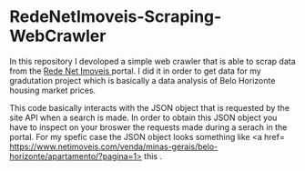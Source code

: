 # RedeNetImoveis-Scraping-WebCrawler

In this repository I devoloped a simple web crawler that is able to scrap data from the <a href=https://www.netimoveis.com> Rede Net Imoveis </a> portal. I did it in order to get data for my <a heref=https://github.com/gpass0s/Graduation_Project/tree/master> gradutation project </a> which is basically a data analysis of Belo Horizonte housing market prices. 

This code basically interacts with the JSON object that is requested by the site API when a search is made. In order to obtain this JSON object you have to inspect on your broswer the requests made during a serach in the portal. For my spefic case the JSON object looks something like <a href= https://www.netimoveis.com/venda/minas-gerais/belo-horizonte/apartamento/?pagina=1> this </a>.

  
